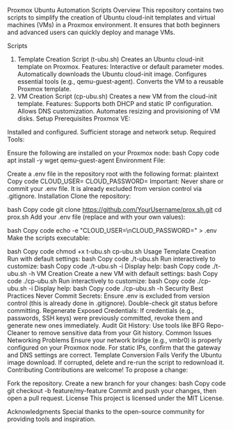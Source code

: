 Proxmox Ubuntu Automation Scripts
Overview
This repository contains two scripts to simplify the creation of Ubuntu cloud-init templates and virtual machines (VMs) in a Proxmox environment. It ensures that both beginners and advanced users can quickly deploy and manage VMs.

Scripts
1. Template Creation Script (t-ubu.sh)
Creates an Ubuntu cloud-init template on Proxmox.
Features:
Interactive or default parameter modes.
Automatically downloads the Ubuntu cloud-init image.
Configures essential tools (e.g., qemu-guest-agent).
Converts the VM to a reusable Proxmox template.
2. VM Creation Script (cp-ubu.sh)
Creates a new VM from the cloud-init template.
Features:
Supports both DHCP and static IP configuration.
Allows DNS customization.
Automates resizing and provisioning of VM disks.
Setup
Prerequisites
Proxmox VE:

Installed and configured.
Sufficient storage and network setup.
Required Tools:

Ensure the following are installed on your Proxmox node:
bash
Copy code
apt install -y wget qemu-guest-agent
Environment File:

Create a .env file in the repository root with the following format:
plaintext
Copy code
CLOUD_USER=<your-cloud-user>
CLOUD_PASSWORD=<your-cloud-password>
Important: Never share or commit your .env file. It is already excluded from version control via .gitignore.
Installation
Clone the repository:

bash
Copy code
git clone https://github.com/YourUsername/prox.sh.git
cd prox.sh
Add your .env file (replace <your-cloud-user> and <your-cloud-password> with your own values):

bash
Copy code
echo -e "CLOUD_USER=<your-cloud-user>\nCLOUD_PASSWORD=<your-cloud-password>" > .env
Make the scripts executable:

bash
Copy code
chmod +x t-ubu.sh cp-ubu.sh
Usage
Template Creation
Run with default settings:
bash
Copy code
./t-ubu.sh
Run interactively to customize:
bash
Copy code
./t-ubu.sh -i
Display help:
bash
Copy code
./t-ubu.sh -h
VM Creation
Create a new VM with default settings:
bash
Copy code
./cp-ubu.sh
Run interactively to customize:
bash
Copy code
./cp-ubu.sh -i
Display help:
bash
Copy code
./cp-ubu.sh -h
Security Best Practices
Never Commit Secrets:
Ensure .env is excluded from version control (this is already done in .gitignore).
Double-check git status before committing.
Regenerate Exposed Credentials:
If credentials (e.g., passwords, SSH keys) were previously committed, revoke them and generate new ones immediately.
Audit Git History:
Use tools like BFG Repo-Cleaner to remove sensitive data from your Git history.
Common Issues
Networking Problems
Ensure your network bridge (e.g., vmbr0) is properly configured on your Proxmox node.
For static IPs, confirm that the gateway and DNS settings are correct.
Template Conversion Fails
Verify the Ubuntu image download. If corrupted, delete and re-run the script to redownload it.
Contributing
Contributions are welcome! To propose a change:

Fork the repository.
Create a new branch for your changes:
bash
Copy code
git checkout -b feature/my-feature
Commit and push your changes, then open a pull request.
License
This project is licensed under the MIT License.

Acknowledgments
Special thanks to the open-source community for providing tools and inspiration.


